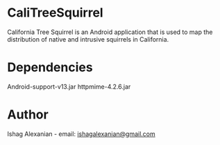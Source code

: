 CaliTreeSquirrel
================

California Tree Squirrel is an Android application that is used to map the distribution of native and intrusive squirrels in California.

Dependencies
============

Android-support-v13.jar
httpmime-4.2.6.jar

Author
=====
Ishag Alexanian - email: ishagalexanian@gmail.com


